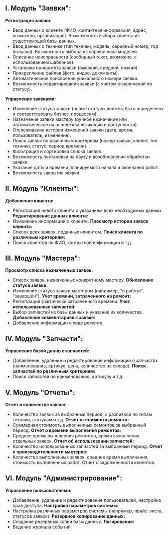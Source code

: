 ## I. Модуль "Заявки":

 **Регистрация заявки:**
 - Ввод данных о клиенте (ФИО, контактная информация, адрес, возможно, организация).  Возможность выбора клиента из существующей базы данных.
 - Ввод данных о технике (тип техники, модель, серийный номер, год выпуска).  Возможность выбора из справочника моделей.
 - Описание неисправности (свободный текст, возможно, с использованием шаблонов).
 - Установка приоритета заявки (высокий, средний, низкий).
 - Прикрепление файлов (фото, видео, документы).
 - Автоматическое присвоение уникального номера заявки.
 - Возможность редактирования заявки (с учетом ограничений по статусу).

 **Управление заявками:**
 - Изменение статуса заявки (новые статусы должны быть определены и соответствовать бизнес-процессам).
 - Назначение заявки мастеру (ручное назначение или автоматическое на основе квалификации и доступности).
 - Отслеживание истории изменений заявки (дата, время, пользователь, изменение).
 - Поиск заявок по различным критериям (номер заявки,  клиент,  тип техники,  статус,  период времени).
 - Фильтрация и сортировка списка заявок.
 - Возможность постановки на паузу и возобновления обработки заявки.
 - Указание даты и времени планируемого начала и окончания работ.
 - Возможность закрытия заявки.


## II. Модуль "Клиенты":

 **Добавление клиента:** 
 - Регистрация нового клиента с указанием всех необходимых данных.
 **Редактирование данных клиента:** 
 - Изменение информации о клиенте.
 **Просмотр истории заявок клиента:** 
 - Список всех заявок,  поданных клиентом.
 **Поиск клиента по различным критериям:** 
 - Поиск клиентов по ФИО, контактной информации и т.д.


## III. Модуль "Мастера":

 **Просмотр списка назначенных заявок:** 
 - Список заявок,  назначенных конкретному мастеру.
 **Обновление статуса заявки:** 
 - Изменение статуса заявки мастером (например,  "в работе",  "завершён").
 **Учет времени,  затраченного на ремонт:** 
 - Регистрация фактически затраченного времени.
 **Учет использованных запчастей:** 
 - Выбор запчастей из базы данных и указание их количества.
 **Добавление комментариев к заявке:** 
 - Добавление информации о ходе ремонта.


## IV. Модуль "Запчасти":

 **Управление базой данных запчастей:** 
 - Добавление,  удаление и редактирование информации о запчастях (наименование,  артикул,  цена,  количество на складе).
 **Поиск запчастей по различным критериям:** 
 - Поиск запчастей по наименованию,  артикулу и т.д.


## V. Модуль "Отчеты":

 **Отчет о количестве заявок:** 
 - Количество заявок за выбранный период,  с разбивкой по типам техники, статусам и т.д.
 **Отчет о стоимости ремонта:** 
 - Суммарная стоимость выполненных ремонтов за выбранный период.
 **Отчет о времени выполнения ремонтов:** 
 - Среднее время выполнения ремонтов,  время выполнения отдельных заявок.
 **Отчет об использовании запчастей:** 
 - Количество использованных запчастей за выбранный период.
 **Отчет о производительности мастеров:**
 - Количество выполненных заявок, среднее время выполнения, стоимость выполненных работ. Отчет о задолженности клиентов.


## VI. Модуль "Администрирование":

 **Управление пользователями:** 
 - Добавление,  удаление и редактирование пользователей,  настройка прав доступа.
 **Настройка параметров системы:** 
 - Настройка различных параметров системы (например,  прайс-листа,  статусов заявок).
 **Резервное копирование данных:** 
 - Создание резервных копий базы данных.
 **Логирование:** 
 - Ведение журнала событий.
